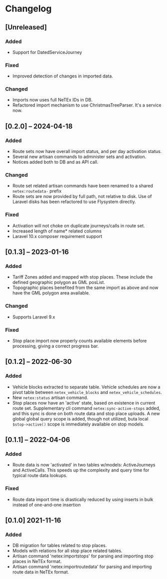 # Changelog

## [Unreleased]

### Added
- Support for DatedServiceJourney

### Fixed
- Improved detection of changes in imported data.

### Changed
- Imports now uses full NeTEx IDs in DB.
- Refactored import mechanism to use ChristmasTreeParser. It's a
  service now.

## [0.2.0] – 2024-04-18
### Added
- Route sets now have overall import status, and per day activation
  status.
- Several new artisan commands to administer sets and activation.
- Notices added both to DB and as API call.

### Changed
- Route set related artisan commands have been renamed to a shared
  `netex:routedata-` prefix
- Route sets are now provided by full path, not relative to disk. Use
  of Laravel disks has been refactored to use Flysystem directly.

### Fixed
- Activation will not choke on duplicate journeys/calls in route set.
- Increased length of name* related columns
- Laravel 10.x composer requirement support

## [0.1.3] – 2023-01-16

### Added
- Tariff Zones added and mapped with stop places. These include the
  defined geographic polygon as GML posList.
- Topographic places benefited from the same import as above and now
  have the GML polygon area available.

### Changed
- Supports Laravel 9.x

### Fixed
- Stop place import now properly counts available elements before
  processing, giving a correct progress bar.

## [0.1.2] – 2022-06-30

### Added
- Vehicle blocks extracted to separate table. Vehicle schedules are
  now a pivot table between `netex_vehicle_blocks` and
  `netex_vehicle_schedules`.
- New `netex:status` artisan command.
- Stop places now have an 'active' state, based on existence in
  current route set.  Supplementary cli command
  `netex:sync-active-stops` added, and this sync is done on both route
  data and stop place uploads.  A new global global query scope is
  added, though not utilized, buta local `$stop->active()` scope is
  immediately available on stop models.

## [0.1.1] – 2022-04-06

### Added
- Route data is now 'activated' in two tables w/models: ActiveJourneys
  and ActiveCalls. This speeds up the complexity and query time for
  typical route data lookups.

### Fixed
- Route data import time is drastically reduced by using inserts in
  bulk instead of one-and-one insertion

## [0.1.0] 2021-11-16

### Added
- DB migration for tables related to stop places.
- Models with relations for all stop place related tables.
- Artisan command 'netex:importstops' for parsing and importing stop
  places in NeTEx format.
- Artisan command 'netex:importroutedata' for parsing and importing
  route data in NeTEx format.
